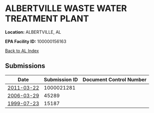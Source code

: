 # ALBERTVILLE WASTE WATER TREATMENT PLANT

**Location:** ALBERTVILLE, AL

**EPA Facility ID:** 100000156163

[Back to AL Index](../../index.md)

## Submissions

| Date | Submission ID | Document Control Number |
|------|--------------|-------------------------|
| [2011-03-22](submissions/1000021281.md) | 1000021281 |  |
| [2006-03-29](submissions/45289.md) | 45289 |  |
| [1999-07-23](submissions/15187.md) | 15187 |  |
